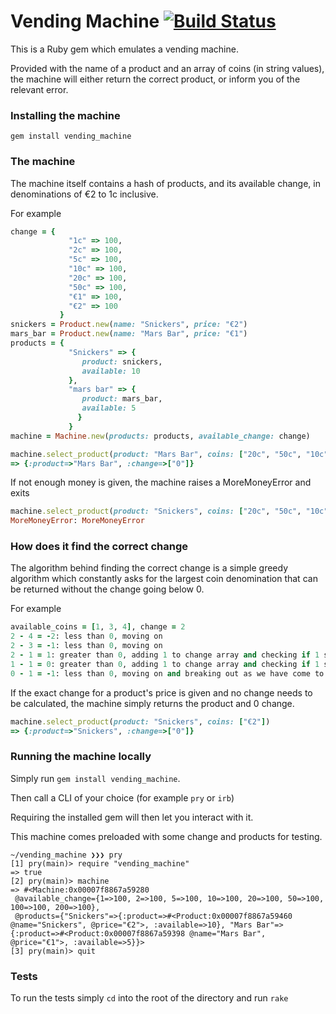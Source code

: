 # Vending Machine [![Build Status](https://travis-ci.org/jonnyom/vending_machine.svg?branch=master)](https://travis-ci.org/jonnyom/vending_machine)
This is a Ruby gem which emulates a vending machine.

Provided with the name of a product and an array of coins (in string values), 
the machine will either return the correct product, 
or inform you of the relevant error.

### Installing the machine
```
gem install vending_machine
```

### The machine
The machine itself contains a hash of products, and its available change,
in denominations of €2 to 1c inclusive.

For example
```ruby
change = {
             "1c" => 100,
             "2c" => 100,
             "5c" => 100,
             "10c" => 100,
             "20c" => 100,
             "50c" => 100,
             "€1" => 100,
             "€2" => 100
           }
snickers = Product.new(name: "Snickers", price: "€2")
mars_bar = Product.new(name: "Mars Bar", price: "€1")
products = {
             "Snickers" => {
                product: snickers,
                available: 10
             },
             "mars bar" => {
                product: mars_bar,
                available: 5
               }
             }
machine = Machine.new(products: products, available_change: change)

machine.select_product(product: "Mars Bar", coins: ["20c", "50c", "10c", "20c"])
=> {:product=>"Mars Bar", :change=>["0"]}
```

If not enough money is given, the machine raises a MoreMoneyError and exits

```ruby
machine.select_product(product: "Snickers", coins: ["20c", "50c", "10c", "20c"])
MoreMoneyError: MoreMoneyError
```

### How does it find the correct change
The algorithm behind finding the correct change is a simple greedy algorithm which 
constantly asks for the largest coin denomination that can be returned without
the change going below 0.

For example
```ruby
available_coins = [1, 3, 4], change = 2
2 - 4 = -2: less than 0, moving on
2 - 3 = -1: less than 0, moving on
2 - 1 = 1: greater than 0, adding 1 to change array and checking if 1 still works with new change of 1
1 - 1 = 0: greater than 0, adding 1 to change array and checking if 1 still works with new change of 0
0 - 1 = -1: less than 0, moving on and breaking out as we have come to the end of the array
```

If the exact change for a product's price is given and no change needs to be calculated,
the machine simply returns the product and 0 change.

```ruby
machine.select_product(product: "Snickers", coins: ["€2"])
=> {:product=>"Snickers", :change=>["0"]}
```

### Running the machine locally
Simply run `gem install vending_machine`.

Then call a CLI of your choice (for example `pry` or `irb`)

Requiring the installed gem will then let you interact with it. 

This machine comes preloaded with some change and products for testing.


```
~/vending_machine ❯❯❯ pry                                                                                                                                                                                                    
[1] pry(main)> require "vending_machine"
=> true
[2] pry(main)> machine
=> #<Machine:0x00007f8867a59280
 @available_change={1=>100, 2=>100, 5=>100, 10=>100, 20=>100, 50=>100, 100=>100, 200=>100},
 @products={"Snickers"=>{:product=>#<Product:0x00007f8867a59460 @name="Snickers", @price="€2">, :available=>10}, "Mars Bar"=>{:product=>#<Product:0x00007f8867a59398 @name="Mars Bar", @price="€1">, :available=>5}}>
[3] pry(main)> quit
```

### Tests
To run the tests simply `cd` into the root of the directory and run `rake`